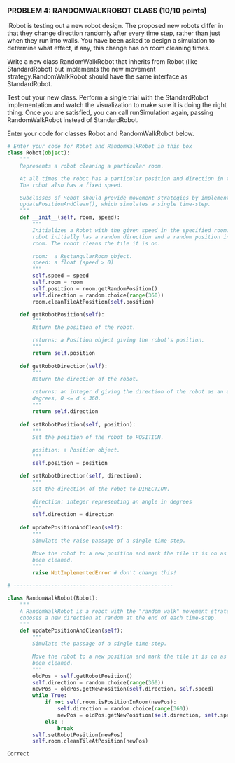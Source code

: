 ### PROBLEM 4: RANDOMWALKROBOT CLASS  (10/10 points)

iRobot is testing out a new robot design. The proposed new robots differ in that they change direction randomly after every time step, rather than just when they run into walls. You have been asked to design a simulation to determine what effect, if any, this change has on room cleaning times.

Write a new class RandomWalkRobot that inherits from Robot (like StandardRobot) but implements the new movement strategy.RandomWalkRobot should have the same interface as StandardRobot.

Test out your new class. Perform a single trial with the StandardRobot implementation and watch the visualization to make sure it is doing the right thing. Once you are satisfied, you can call runSimulation again, passing RandomWalkRobot instead of StandardRobot.

Enter your code for classes Robot and RandomWalkRobot below.

```python
# Enter your code for Robot and RandomWalkRobot in this box
class Robot(object):
    """
    Represents a robot cleaning a particular room.

    At all times the robot has a particular position and direction in the room.
    The robot also has a fixed speed.

    Subclasses of Robot should provide movement strategies by implementing
    updatePositionAndClean(), which simulates a single time-step.
    """
    def __init__(self, room, speed):
        """
        Initializes a Robot with the given speed in the specified room. The
        robot initially has a random direction and a random position in the
        room. The robot cleans the tile it is on.

        room:  a RectangularRoom object.
        speed: a float (speed > 0)
        """
        self.speed = speed
        self.room = room
        self.position = room.getRandomPosition()
        self.direction = random.choice(range(360))
        room.cleanTileAtPosition(self.position)

    def getRobotPosition(self):
        """
        Return the position of the robot.

        returns: a Position object giving the robot's position.
        """
        return self.position
            
    def getRobotDirection(self):
        """
        Return the direction of the robot.

        returns: an integer d giving the direction of the robot as an angle in
        degrees, 0 <= d < 360.
        """
        return self.direction
        
    def setRobotPosition(self, position):
        """
        Set the position of the robot to POSITION.

        position: a Position object.
        """
        self.position = position

    def setRobotDirection(self, direction):
        """
        Set the direction of the robot to DIRECTION.

        direction: integer representing an angle in degrees
        """
        self.direction = direction
        
    def updatePositionAndClean(self):
        """
        Simulate the raise passage of a single time-step.

        Move the robot to a new position and mark the tile it is on as having
        been cleaned.
        """
        raise NotImplementedError # don't change this!

# ---------------------------------------------------

class RandomWalkRobot(Robot):
    """
    A RandomWalkRobot is a robot with the "random walk" movement strategy: it
    chooses a new direction at random at the end of each time-step.
    """
    def updatePositionAndClean(self):
        """
        Simulate the passage of a single time-step.

        Move the robot to a new position and mark the tile it is on as having
        been cleaned.
        """
        oldPos = self.getRobotPosition()
        self.direction = random.choice(range(360))
        newPos = oldPos.getNewPosition(self.direction, self.speed)
        while True:
            if not self.room.isPositionInRoom(newPos):
                self.direction = random.choice(range(360))
                newPos = oldPos.getNewPosition(self.direction, self.speed)
            else : 
                break  
        self.setRobotPosition(newPos) 
        self.room.cleanTileAtPosition(newPos) 

```

	Correct
